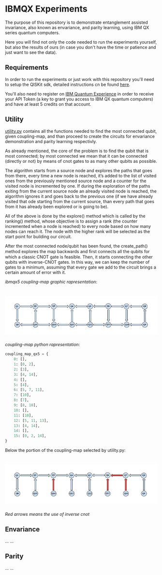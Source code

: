 # IBMQX Experiments
The purpose of this repository is to demonstrate entanglement assisted invariance,
also known as envariance, and parity learning,
using IBM QX series quantum computers.

Here you will find not only the code needed to run the experiments yourself,
but also the results of ours
(in case you don't have the time or patience and just want to see the data).

## Requirements

In order to run the experiments or just work with this repository you'll need to setup
the QISKit sdk, detailed instructions cn be found
[here](https://github.com/QISKit/qiskit-sdk-py/blob/master/doc/install.rst#3.1-Setup-the-environment).

You'll also need to register on [IBM Quantum Experience](https://quantumexperience.ng.bluemix.net/qx/community)
in order to receive your API Token (a key to grant you access to IBM QX quantum computers)
and have at least 5 credits on that account.

## Utility

[utility.py](https://github.com/DavideFrr/ibmqx_experiments/blob/master/utility.py)
contains all the functions needed to find the most connected qubit, given coupling-map,
and than proceed to create the circuits for envariance demonstration and parity learning respectivly.

As already mentioned, the core of the problem is to find the qubit that is most connected;
by most connected we mean that it can be connected (directly or not) by means of cnot gates
to as many other qubits as possible.

The algorithm starts from a source node and explores the paths that goes from there,
every time a new node is reached, it’s added to the list of visited ones from the previously
mentioned source node and a counter for the visited node is incremented by one. If during
the exploration of the paths exiting from the current source node an already visited node
is reached, the algorithm ignores it and goes back to the previous one (if we have already
visited that ode starting from the current source, than every path that goes from it has
already been explored or is going to be).

All of the above is done by the explore() method which is called by the ranking() method,
whose objective is to assign a rank (the counter incremented when a node is reached) to
every node based on how many nodes can reach it. The node with the higher rank will be
selected as the start point for building our circuit.

After the most connected node/qubit has been found, the create_path() method explores
the map backwards and ﬁrst connects all the qubits for which a classic CNOT gate is feasible.
Then, it starts connecting the other qubits with inverse-CNOT gates.
In this way, we can keep the number of gates to a minimum, assuming that every gate
we add to the circuit brings a certain amount of error with it.


_ibmqx5 coupling-map graphic rapresentation_:
# ![qx5_coupling-map](images/qx5_coupling-map.png)

_coupling-map python rapresentation_:
```python
coupling_map_qx5 = {
    0: [],
    1: [0, 2],
    2: [3],
    3: [4, 14],
    4: [],
    5: [4],
    6: [5, 7, 11],
    7: [10],
    8: [7],
    9: [8, 10],
    10: [],
    11: [10],
    12: [5, 11, 13],
    13: [4, 14],
    14: [],
    15: [0, 2, 14],
}
```


Below the portion of the coupling-map selected by utility.py:
# ![qx5_circ_map](images/qx5_circ_map.png)
_Red arrows means the use of inverse cnot_

## Envariance

... ...

## Parity

... ...
